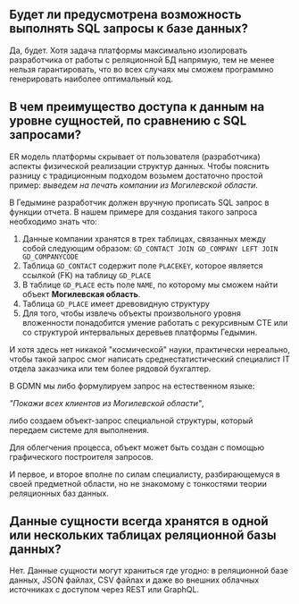 ## Будет ли предусмотрена возможность выполнять SQL запросы к базе данных?

Да, будет. Хотя задача платформы максимально изолировать разработчика от работы с реляционной БД напрямую, тем не менее нельзя гарантировать, что во всех случаях мы сможем программно генерировать наиболее оптимальный код.

## В чем преимущество доступа к данным на уровне сущностей, по сравнению с SQL запросами?

ER модель платформы скрывает от пользователя (разработчика) аспекты физической реализации структур данных. Чтобы пояснить разницу с традиционным подходом возьмем достаточно простой пример: _выведем на печать компании из Могилевской области_. 

В Гедымине разработчик должен вручную прописать SQL запрос в функции отчета. В нашем примере для создания такого запроса необходимо знать что:

1. Данные компании хранятся в трех таблицах, связанных между собой следующим образом: `GD_CONTACT JOIN GD_COMPANY LEFT JOIN GD_COMPANYCODE`
2. Таблица `GD_CONTACT` содержит поле `PLACEKEY`, которое является ссылкой (FK) на таблицу `GD_PLACE`
3. В таблице `GD_PLACE` есть поле `NAME`, по которому мы сможем найти объект __Могилевская область__.
4. Таблица `GD_PLACE` имеет древовидную структуру
5. Для того, чтобы извлечь объекты произвольного уровня вложенности понадобится умение работать с рекурсивным CTE или со структурой интервальных деревьев платформы Гедымин.

И хотя здесь нет никакой "космической" науки, практически нереально, чтобы такой запрос смог написать среднестатистический специалист IT отдела заказчика или тем более рядовой бухгалтер.

В GDMN мы либо формулируем запрос на естественном языке:

_"Покажи всех клиентов из Могилевской области"_,

либо создаем объект-запрос специальной структуры, который передаем системе для выполнения. 

Для облегчения процесса, объект может быть создан с помощью графического построителя запросов.

И первое, и второе вполне по силам специалисту, разбирающемуся в своей предметной области, но не знакомому с тонкостями теории реляционных баз данных.

## Данные сущности всегда хранятся в одной или нескольких таблицах реляционной базы данных?

Нет. Данные сущности могут храниться где угодно: в реляционной базе данных, JSON файлах, CSV файлах и даже во внешних облачных источниках с доступом через REST или GraphQL.